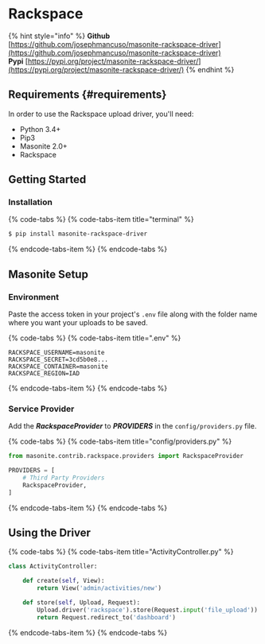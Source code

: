 # Rackspace

{% hint style="info" %}
**Github** [https://github.com/josephmancuso/masonite-rackspace-driver](https://github.com/josephmancuso/masonite-rackspace-driver)  
**Pypi**     [https://pypi.org/project/masonite-rackspace-driver/](https://pypi.org/project/masonite-rackspace-driver/)
{% endhint %}

## Requirements {#requirements}

In order to use the Rackspace upload driver, you'll need:

* Python 3.4+
* Pip3
* Masonite 2.0+
* Rackspace

## Getting Started

### Installation

{% code-tabs %}
{% code-tabs-item title="terminal" %}
```bash
$ pip install masonite-rackspace-driver
```
{% endcode-tabs-item %}
{% endcode-tabs %}

## Masonite Setup

### Environment

Paste the access token in your project's `.env` file along with the folder name where you want your uploads to be saved.

{% code-tabs %}
{% code-tabs-item title=".env" %}
```text
RACKSPACE_USERNAME=masonite
RACKSPACE_SECRET=3cd5b0e8...
RACKSPACE_CONTAINER=masonite
RACKSPACE_REGION=IAD
```
{% endcode-tabs-item %}
{% endcode-tabs %}

### Service Provider

Add the _**RackspaceProvider**_ to _**PROVIDERS**_ in the `config/providers.py` file.

{% code-tabs %}
{% code-tabs-item title="config/providers.py" %}
```python
from masonite.contrib.rackspace.providers import RackspaceProvider

PROVIDERS = [
    # Third Party Providers
    RackspaceProvider,
]
```
{% endcode-tabs-item %}
{% endcode-tabs %}

## Using the Driver

{% code-tabs %}
{% code-tabs-item title="ActivityController.py" %}
```python
class ActivityController:

    def create(self, View):
        return View('admin/activities/new')

    def store(self, Upload, Request):
        Upload.driver('rackspace').store(Request.input('file_upload'))
        return Request.redirect_to('dashboard')
```
{% endcode-tabs-item %}
{% endcode-tabs %}
